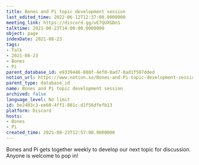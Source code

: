 ```yaml
---
title: Bones and Pi topic development session
last_edited_time: 2022-06-12T12:37:00.0000000
meeting_link: https://discord.gg/vE7QUXGDnS
talktime: 2021-08-23T14:00:00.0000000
object: page
indexDate: 2021-08-23
tags:
- Talk
- 2021-08-23
- Bones
- Pi
parent_database_id: e9339446-880f-4ef0-8ad7-8ad1f507dded
notion_url: https://www.notion.so/Bones-and-Pi-topic-development-session-be2403c3ee604ff1801cd1f56dfefb13
parent_type: database_id
name: Bones and Pi topic development session
archived: false
language_level: No limit
id: be2403c3-ee60-4ff1-801c-d1f56dfefb13
platform: Discord
hosts:
- Bones
- Pi
created_time: 2021-08-23T12:57:00.0000000
---
```


Bones and Pi gets together weekly to develop our next topic for discussion.
Anyone is welcome to pop in!










